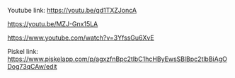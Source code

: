 Youtube link: https://youtu.be/qd1TXZJoncA

https://youtu.be/MZJ-Gnx15LA

https://www.youtube.com/watch?v=3YfssGu6XvE


Piskel link: https://www.piskelapp.com/p/agxzfnBpc2tlbC1hcHByEwsSBlBpc2tlbBiAgODog73qCAw/edit
